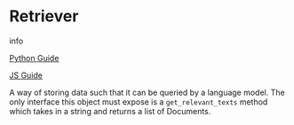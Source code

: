 Retriever
=========

info

[Python Guide](https://python.langchain.com/en/latest/modules/indexes/retrievers.html)

[JS Guide](https://js.langchain.com/docs/modules/indexes/retrievers)

A way of storing data such that it can be queried by a language model. The only interface this object must expose is a `get_relevant_texts` method which takes in a string and returns a list of Documents.